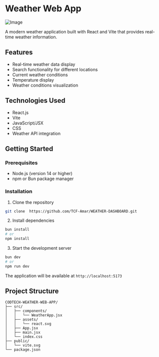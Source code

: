 #  Weather Web App

![Image](https://github.com/user-attachments/assets/1d550271-802f-414c-b3ba-cfe828d00966)

A modern weather application built with React and Vite that provides real-time weather information.

## Features

- Real-time weather data display
- Search functionality for different locations
- Current weather conditions
- Temperature display
- Weather conditions visualization

## Technologies Used

- React.js
- Vite
- JavaScript/JSX
- CSS
- Weather API integration

## Getting Started

### Prerequisites

- Node.js (version 14 or higher)
- npm or Bun package manager

### Installation

1. Clone the repository
```bash
git clone  https://github.com/TCF-Amar/WEATHER-DASHBOARD.git
```

2. Install dependencies
```bash
bun install
# or
npm install
```

3. Start the development server
```bash
bun dev
# or
npm run dev
```

The application will be available at `http://localhost:5173`

## Project Structure

```
CODTECH-WEATHER-WEB-APP/
├── src/
│   ├── components/
│   │   └── WeatherApp.jsx
│   ├── assets/
│   │   └── react.svg
│   ├── App.jsx
│   ├── main.jsx
│   └── index.css
├── public/
│   └── vite.svg
└── package.json
```

